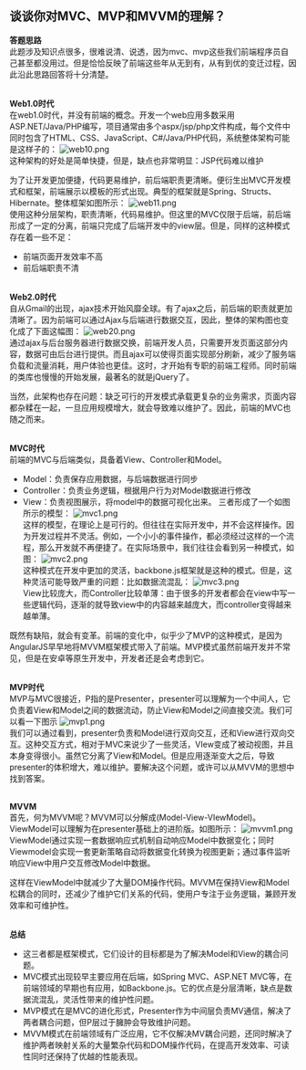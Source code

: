 ## 谈谈你对MVC、MVP和MVVM的理解？
**答题思路**<br>
此题涉及知识点很多，很难说清、说透，因为mvc、mvp这些我们前端程序员自己甚至都没用过。但是恰恰反映了前端这些年从无到有，从有到优的变迁过程，因此沿此思路回答将十分清楚。<br><br>

**Web1.0时代**<br>
在web1.0时代，并没有前端的概念。开发一个web应用多数采用ASP.NET/Java/PHP编写，项目通常由多个aspx/jsp/php文件构成，每个文件中同时包含了HTML、CSS、JavaScript、C#/Java/PHP代码，系统整体架构可能是这样子的：
![web10.png](https://github.com/CruxF/Vue-base/blob/master/%E9%9D%A2%E8%AF%95%E9%A2%98/imgs/web10.png?raw=true)<br>
这种架构的好处是简单快捷，但是，缺点也非常明显：JSP代码难以维护<br>

为了让开发更加便捷，代码更易维护，前后端职责更清晰。便衍生出MVC开发模式和框架，前端展示以模板的形式出现。典型的框架就是Spring、Structs、Hibernate。整体框架如图所示：
![web11.png](https://github.com/CruxF/Vue-base/blob/master/%E9%9D%A2%E8%AF%95%E9%A2%98/imgs/web11.png?raw=true)<br>
使用这种分层架构，职责清晰，代码易维护。但这里的MVC仅限于后端，前后端形成了一定的分离，前端只完成了后端开发中的view层。但是，同样的这种模式存在着一些不足：
- 前端页面开发效率不高
- 前后端职责不清<br><br>

**Web2.0时代**<br>
自从Gmail的出现，ajax技术开始风靡全球。有了ajax之后，前后端的职责就更加清晰了。因为前端可以通过Ajax与后端进行数据交互，因此，整体的架构图也变化成了下面这幅图：
![web20.png](https://github.com/CruxF/Vue-base/blob/master/%E9%9D%A2%E8%AF%95%E9%A2%98/imgs/web20.png?raw=true)<br>
通过ajax与后台服务器进行数据交换，前端开发人员，只需要开发页面这部分内容，数据可由后台进行提供。而且ajax可以使得页面实现部分刷新，减少了服务端负载和流量消耗，用户体验也更佳。这时，才开始有专职的前端工程师。同时前端的类库也慢慢的开始发展，最著名的就是jQuery了。<br>

当然，此架构也存在问题：缺乏可行的开发模式承载更复杂的业务需求，页面内容都杂糅在一起，一旦应用规模增大，就会导致难以维护了。因此，前端的MVC也随之而来。<br><br>

**MVC时代**<br>
前端的MVC与后端类似，具备着View、Controller和Model。
- Model：负责保存应用数据，与后端数据进行同步
- Controller：负责业务逻辑，根据用户行为对Model数据进行修改
- View：负责视图展示，将model中的数据可视化出来。
三者形成了一个如图所示的模型：
![mvc1.png](https://github.com/CruxF/Vue-base/blob/master/%E9%9D%A2%E8%AF%95%E9%A2%98/imgs/mvc1.png?raw=true)<br>
这样的模型，在理论上是可行的。但往往在实际开发中，并不会这样操作。因为开发过程并不灵活。例如，一个小小的事件操作，都必须经过这样的一个流程，那么开发就不再便捷了。在实际场景中，我们往往会看到另一种模式，如图：
![mvc2.png](https://github.com/CruxF/Vue-base/blob/master/%E9%9D%A2%E8%AF%95%E9%A2%98/imgs/mvc2.png?raw=true)<br>
这种模式在开发中更加的灵活，backbone.js框架就是这种的模式。但是，这种灵活可能导致严重的问题：比如数据流混乱：
![mvc3.png](https://github.com/CruxF/Vue-base/blob/master/%E9%9D%A2%E8%AF%95%E9%A2%98/imgs/mvc3.png?raw=true)<br>
View比较庞大，而Controller比较单薄：由于很多的开发者都会在view中写一些逻辑代码，逐渐的就导致view中的内容越来越庞大，而controller变得越来越单薄。<br>

既然有缺陷，就会有变革。前端的变化中，似乎少了MVP的这种模式，是因为AngularJS早早地将MVVM框架模式带入了前端。MVP模式虽然前端开发并不常见，但是在安卓等原生开发中，开发者还是会考虑到它。<br><br>

**MVP时代**<br>
MVP与MVC很接近，P指的是Presenter，presenter可以理解为一个中间人，它负责着View和Model之间的数据流动，防止View和Model之间直接交流。我们可以看一下图示
![mvp1.png](https://github.com/CruxF/Vue-base/blob/master/%E9%9D%A2%E8%AF%95%E9%A2%98/imgs/mvp1.png?raw=true)<br>
我们可以通过看到，presenter负责和Model进行双向交互，还和View进行双向交互。这种交互方式，相对于MVC来说少了一些灵活，VIew变成了被动视图，并且本身变得很小。虽然它分离了View和Model。但是应用逐渐变大之后，导致presenter的体积增大，难以维护。要解决这个问题，或许可以从MVVM的思想中找到答案。<br><br>

**MVVM**<br>
首先，何为MVVM呢？MVVM可以分解成(Model-View-VIewModel)。ViewModel可以理解为在presenter基础上的进阶版。如图所示：
![mvvm1.png](https://github.com/CruxF/Vue-base/blob/master/%E9%9D%A2%E8%AF%95%E9%A2%98/imgs/mvvm1.png?raw=true)<br>
ViewModel通过实现一套数据响应式机制自动响应Model中数据变化；同时Viewmodel会实现一套更新策略自动将数据变化转换为视图更新；通过事件监听响应View中用户交互修改Model中数据。<br>

这样在ViewModel中就减少了大量DOM操作代码。MVVM在保持View和Model松耦合的同时，还减少了维护它们关系的代码，使用户专注于业务逻辑，兼顾开发效率和可维护性。<br><br>

**总结**<br>
- 这三者都是框架模式，它们设计的目标都是为了解决Model和View的耦合问题。
- MVC模式出现较早主要应用在后端，如Spring MVC、ASP.NET MVC等，在前端领域的早期也有应用，如Backbone.js。它的优点是分层清晰，缺点是数据流混乱，灵活性带来的维护性问题。
- MVP模式在是MVC的进化形式，Presenter作为中间层负责MV通信，解决了两者耦合问题，但P层过于臃肿会导致维护问题。
- MVVM模式在前端领域有广泛应用，它不仅解决MV耦合问题，还同时解决了维护两者映射关系的大量繁杂代码和DOM操作代码，在提高开发效率、可读性同时还保持了优越的性能表现。
